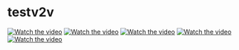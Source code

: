 # testv2v  

[![Watch the video](https://img.youtube.com/vi/Jomdlvze2f4/maxresdefault.jpg)](https://www.youtube.com/watch?v=Jomdlvze2f4)
[![Watch the video](https://i.imgur.com/vKb2F1B.png)](https://youtu.be/tXEjMm3-_XA)
[![Watch the video](https://i.imgur.com/vKb2F1B.png)](https://m.youtube.com/watch?v=TrFs32d-7bA)
[![Watch the video](https://i.imgur.com/vKb2F1B.png)](https://www.youtube.com/watch?v=Hf9CA2Paf_4)
[![Watch the video](https://i.imgur.com/vKb2F1B.png)](https://www.youtube.com/watch?v=5Xd-I3vQWNY)
